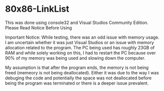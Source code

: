 # 80x86-LinkList

This was done using console32 and Visual Studios Community Edition.
Please Read Notice Before Using



Important Notice: While testing, there was an odd issue with memory usage. I am uncertain whether it was just Visual Studios or an issue with memory allocation related to the program. The PC being used has roughly 23GB of RAM and while solely working on this, I had to restart the PC because over 90% of my memory was being used and slowing down the computer. 

My assumption is that after the program ends, the memory is not being freed (memeory is not being deallocated). Either it was due to the way I was debuging the code and potentially the space was not deallocated before being the program was terminated or there is a deeper issue prevalent.



